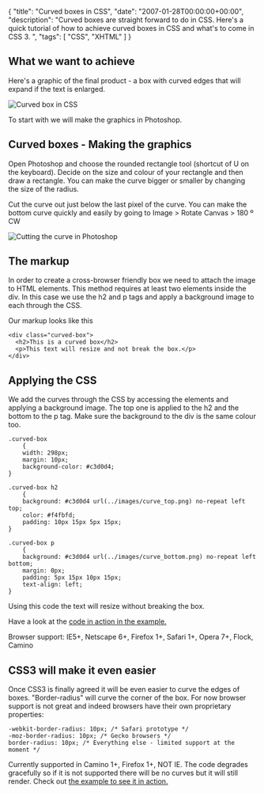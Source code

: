 {
  "title": "Curved boxes in CSS",
  "date": "2007-01-28T00:00:00+00:00",
  "description": "Curved boxes are straight forward to do in CSS. Here's a quick tutorial of how to achieve curved boxes in CSS and what's to come in CSS 3. ",
  "tags": [
    "CSS",
    "XHTML"
  ]
}

## What we want to achieve

Here's a graphic of the final product - a box with curved edges that will expand if the text is enlarged.

![Curved box in CSS][1] 

To start with we will make the graphics in Photoshop.

## Curved boxes - Making the graphics

Open Photoshop and choose the rounded rectangle tool (shortcut of U on the keyboard). Decide on the size and colour of your rectangle and then draw a rectangle. You can make the curve bigger or smaller by changing the size of the radius.

Cut the curve out just below the last pixel of the curve. You can make the bottom curve quickly and easily by going to Image > Rotate Canvas > 180 º CW

![Cutting the curve in Photoshop][2] 

## The markup

In order to create a cross-browser friendly box we need to attach the image to HTML elements. This method requires at least two elements inside the div. In this case we use the h2 and p tags and apply a background image to each through the CSS.

Our markup looks like this 

    <div class="curved-box">
      <h2>This is a curved box</h2>   
      <p>This text will resize and not break the box.</p> 
    </div>

## Applying the CSS

We add the curves through the CSS by accessing the elements and applying a background image. The top one is applied to the h2 and the bottom to the p tag. Make sure the background to the div is the same colour too. 

    .curved-box
        {
        width: 298px;
        margin: 10px;
        background-color: #c3d0d4;
    }

    .curved-box h2
        {
        background: #c3d0d4 url(../images/curve_top.png) no-repeat left top;
        color: #f4fbfd;
        padding: 10px 15px 5px 15px;
    }

    .curved-box p
        {
        background: #c3d0d4 url(../images/curve_bottom.png) no-repeat left bottom;
        margin: 0px;
        padding: 5px 15px 10px 15px;
        text-align: left;
    }

Using this code the text will resize without breaking the box.

Have a look at the [code in action in the example.][3]

Browser support: IE5+, Netscape 6+, Firefox 1+, Safari 1+, Opera 7+, Flock, Camino

## CSS3 will make it even easier

Once CSS3 is finally agreed it will be even easier to curve the edges of boxes. "Border-radius" will curve the corner of the box. For now browser support is not great and indeed browsers have their own proprietary properties: 

    -webkit-border-radius: 10px; /* Safari prototype */
    -moz-border-radius: 10px; /* Gecko browsers */
    border-radius: 10px; /* Everything else - limited support at the moment */

Currently supported in Camino 1+, Firefox 1+, NOT IE. The code degrades gracefully so if it is not supported there will be no curves but it will still render. Check out [the example to see it in action.][4]

 [1]: /images/articles/curved_box.png "Curved box in CSS"
 [2]: /images/articles/cutting_the_curve.png "Cutting the curve in Photoshop"
 [3]: /examples/curved-boxes-in-css
 [4]: /examples/curved-boxes-in-css#css3
